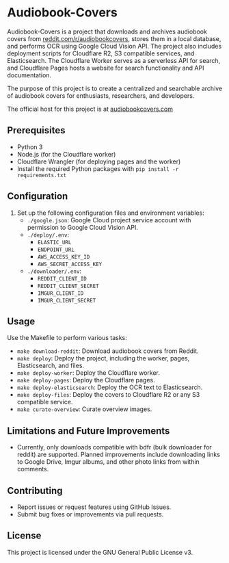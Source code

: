 # Audiobook-Covers

Audiobook-Covers is a project that downloads and archives audiobook covers from [reddit.com/r/audiobookcovers](https://www.reddit.com/r/audiobookcovers/), stores them in a local database, and performs OCR using Google Cloud Vision API. The project also includes deployment scripts for Cloudflare R2, S3 compatible services, and Elasticsearch. The Cloudflare Worker serves as a serverless API for search, and Cloudflare Pages hosts a website for search functionality and API documentation.

The purpose of this project is to create a centralized and searchable archive of audiobook covers for enthusiasts, researchers, and developers.

The official host for this project is at [audiobookcovers.com](https://audiobookcovers.com)

## Prerequisites

* Python 3
* Node.js (for the Cloudflare worker)
* Cloudflare Wrangler (for deploying pages and the worker)
* Install the required Python packages with `pip install -r requirements.txt`

## Configuration

1. Set up the following configuration files and environment variables:
   * `./google.json`: Google Cloud project service account with permission to Google Cloud Vision API.
   * `./deploy/.env`:
     * `ELASTIC_URL`
     * `ENDPOINT_URL`
     * `AWS_ACCESS_KEY_ID`
     * `AWS_SECRET_ACCESS_KEY`
   * `./downloader/.env`:
     * `REDDIT_CLIENT_ID`
     * `REDDIT_CLIENT_SECRET`
     * `IMGUR_CLIENT_ID`
     * `IMGUR_CLIENT_SECRET`

## Usage

Use the Makefile to perform various tasks:

* `make download-reddit`: Download audiobook covers from Reddit.
* `make deploy`: Deploy the project, including the worker, pages, Elasticsearch, and files.
* `make deploy-worker`: Deploy the Cloudflare worker.
* `make deploy-pages`: Deploy the Cloudflare pages.
* `make deploy-elasticsearch`: Deploy the OCR text to Elasticsearch.
* `make deploy-files`: Deploy the covers to Cloudflare R2 or any S3 compatible service.
* `make curate-overview`: Curate overview images.

## Limitations and Future Improvements

* Currently, only downloads compatible with bdfr (bulk downloader for reddit) are supported. Planned improvements include downloading links to Google Drive, Imgur albums, and other photo links from within comments.

## Contributing

* Report issues or request features using GitHub Issues.
* Submit bug fixes or improvements via pull requests.

## License

This project is licensed under the GNU General Public License v3.
